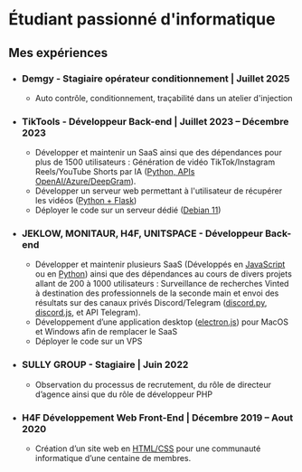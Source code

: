 # Étudiant passionné d'informatique

## Mes expériences

* ### Demgy - Stagiaire opérateur conditionnement | Juillet 2025
  + Auto contrôle, conditionnement, traçabilité dans un atelier d'injection
* ### TikTools - Développeur Back-end | Juillet 2023 – Décembre 2023
  + Développer et maintenir un SaaS ainsi que des dépendances pour plus de 1500 utilisateurs : Génération de vidéo TikTok/Instagram Reels/YouTube Shorts par IA (<ins>Python, APIs OpenAI/Azure/DeepGram</ins>).
  + Développer un serveur web permettant à l'utilisateur de récupérer les vidéos (<ins>Python + Flask</ins>)
  + Déployer le code sur un serveur dédié (<ins>Debian 11</ins>)
* ### JEKLOW, MONITAUR, H4F, UNITSPACE - Développeur Back-end
  + Développer et maintenir plusieurs SaaS (Développés en <ins>JavaScript</ins> ou en <ins>Python</ins>) ainsi que des dépendances au cours de divers projets allant de 200 à 1000 utilisateurs : Surveillance de recherches Vinted à destination des professionnels de la seconde main et envoi des résultats sur des canaux privés Discord/Telegram (<ins>discord.py</ins>, <ins>discord.js</ins>, et API Telegram).
  + Développement d’une application desktop (<ins>electron.js</ins>) pour MacOS et Windows afin de remplacer le SaaS
  + Déployer le code sur un VPS
* ### SULLY GROUP - Stagiaire | Juin 2022
  + Observation du processus de recrutement, du rôle de directeur d’agence ainsi que du rôle de développeur PHP
* ### H4F Développement Web Front-End | Décembre 2019 – Aout 2020
  + Création d’un site web en <ins>HTML/CSS</ins> pour une communauté informatique d’une centaine de membres.

